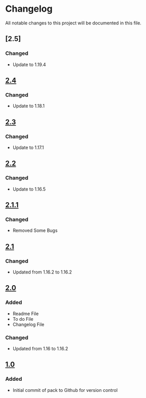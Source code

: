 # Changelog
All notable changes to this project will be documented in this file.

## [2.5]

### Changed
- Update to 1.19.4

## [2.4]

### Changed
- Update to 1.18.1

## [2.3]

### Changed
- Update to 1.17.1

## [2.2]

### Changed
- Update to 1.16.5

## [2.1.1]

### Changed
- Removed Some Bugs

## [2.1]

### Changed
- Updated from 1.16.2 to 1.16.2

## [2.0]

### Added
- Readme File
- To do File
- Changelog File

### Changed
- Updated from 1.16 to 1.16.2

## [1.0]

### Added
- Initial commit of pack to Github for version control

[2.4]: https://github.com/apexhosting/Vanilla-Quickstart/releases/tag/2.4
[2.3]: https://github.com/apexhosting/Vanilla-Quickstart/releases/tag/2.3
[2.2]: https://github.com/apexhosting/Vanilla-Quickstart/releases/tag/2.2
[2.1.1]: https://github.com/apexhosting/Vanilla-Quickstart/releases/tag/2.1.1
[2.1]: https://github.com/apexhosting/Vanilla-Quickstart/releases/tag/2.1
[2.0]: https://github.com/apexhosting/Vanilla-Quickstart/releases/tag/2.0
[1.0]: https://github.com/apexhosting/Vanilla-Quickstart/releases/tag/1.0
